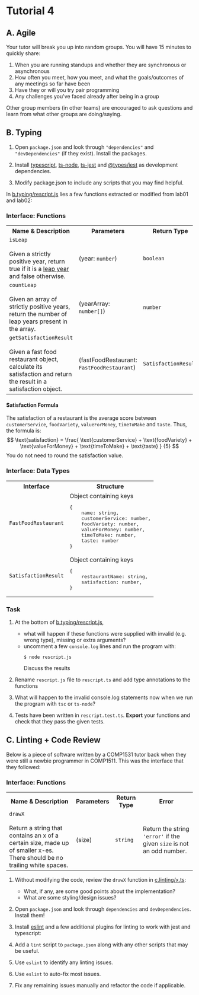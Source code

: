 # Tutorial 4

## A. Agile

Your tutor will break you up into random groups. You will have 15 minutes to quickly share:

1. When you are running standups and whether they are synchronous or asynchronous
1. How often you meet, how you meet, and what the goals/outcomes of any meetings so far have been
1. Have they or will you try pair programming
1. Any challenges you've faced already after being in a group

Other group members (in other teams) are encouraged to ask questions and learn from what other groups are doing/saying.

## B. Typing

1. Open `package.json` and look through `"dependencies"` and `"devDependencies"` (if they exist). Install the packages.

1. Install [typescript](https://www.npmjs.com/package/typescript), [ts-node](https://www.npmjs.com/package/ts-node), [ts-jest](https://www.npmjs.com/package/ts-jest) and [@types/jest](https://www.npmjs.com/package/@types/jest) as development dependencies.
    
1. Modify package.json to include any scripts that you may find helpful.

In [b.typing/rescript.js](b.typing/rescript.js) lies a few functions extracted or modified from lab01 and lab02:

### Interface: Functions

<table>
  <tr>
    <th>Name & Description</th>
    <th>Parameters</th>
    <th>Return Type</th>
  </tr>
  <tr>
    <td>
        <code>isLeap</code><br/><br/>
        Given a strictly positive year, return true if it is a <a href='https://en.wikipedia.org/wiki/Leap_year#Algorithm'>leap year</a> and false otherwise.
    </td>
    <td>
        (year: <code>number</code>)
    </td>
    <td>
        <code>boolean</code>
    </td>
  </tr>
  <tr>
    <td>
        <code>countLeap</code><br/><br/>
        Given an array of strictly positive years, return the number of leap years present in the array.
    </td>
    <td>
        (yearArray: <code>number[]</code>)
    </td>
    <td>
        <code>number</code>
    </td>
  </tr>
  <tr>
    <td>
        <code>getSatisfactionResult</code><br/><br/>
        Given a fast food restaurant object, calculate its satisfaction and return the result in a satisfaction object.
    </td>
    <td>
        (fastFoodRestaurant: <code>FastFoodRestaurant</code>)
    </td>
    <td>
        <code>SatisfactionResult</code>
    </td>
</tr>
</table>

#### Satisfaction Formula

The satisfaction of a restaurant is the average score between `customerService`, `foodVariety`, `valueForMoney`, `timeToMake` and `taste`. Thus, the formula is:
$$
\text{satisfaction} = 
\frac{
    \text{customerService}
    + \text{foodVariety}
    + \text{valueForMoney}
    + \text{timeToMake}
    + \text{taste}
}
{5}
$$
You do not need to round the satisfaction value.

### Interface: Data Types

<table>
  <tr>
    <th>Interface</th>
    <th>Structure</th>
  </tr>
  <tr>
    <td>
        <code>FastFoodRestaurant</code>
    </td>
    <td>
        Object containing keys
        <pre>{
    name: string,
    customerService: number,
    foodVariety: number,
    valueForMoney: number,
    timeToMake: number,
    taste: number
}</pre>
    </td>
  </tr>
  <tr>
    <td>
        <code>SatisfactionResult</code>
    </td>
    <td>
        Object containing keys
        <pre>{
    restaurantName: string,
    satisfaction: number,
}</pre>
    </td>
  </tr>
</table>

### Task

1. At the bottom of [b.typing/rescript.js](b.typing/rescript.js),
    - what will happen if these functions were supplied with invalid (e.g. wrong type), missing or extra arguments?
    - uncomment a few `console.log` lines and run the program with:
        ```shell
        $ node rescript.js
        ```
        Discuss the results

1. Rename `rescript.js` file to `rescript.ts` and add type annotations to the functions
    
1. What will happen to the invalid console.log statements now when we run the program with `tsc` or `ts-node`?

1. Tests have been written in `rescript.test.ts`. **Export** your functions and check that they pass the given tests.

## C. Linting + Code Review

Below is a piece of software written by a COMP1531 tutor back when they were still a newbie programmer in COMP1511. This was the interface that they followed:

### Interface: Functions

<table>
  <tr>
    <th>Name & Description</th>
    <th>Parameters</th>
    <th>Return Type</th>
    <th>Error</th>
  </tr>
  <tr>
    <td>
        <code>drawX</code><br/><br/>
        Return a string that contains an x of a certain size, made up of smaller x-es.<br/>
        There should be no trailing white spaces.
    <td>
        (size)
    </td>
    <td>
        <code>string</code>
    </td>
    <td>
        Return the string <code>'error'</code> if the given <code>size</code> is not an odd number.
    </td>
  </tr>
</table>

1. Without modifying the code, review the `drawX` function in [c.linting/x.ts](c.linting/x.ts):
    - What, if any, are some good points about the implementation?
    - What are some styling/design issues?

1. Open `package.json` and look through `dependencies` and `devDependencies`. Install them!

1. Install [eslint](https://eslint.org/) and a few additional plugins for linting to work with jest and typescript:

1. Add a `lint` script to `package.json` along with any other scripts that may be useful.
    
1. Use `eslint` to identify any linting issues.
    
1. Use `eslint` to auto-fix most issues.

1. Fix any remaining issues manually and refactor the code if applicable.
